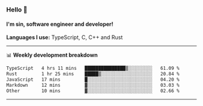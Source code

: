 ### Hello 👋
#### I'm sin, software engineer and developer!

**Languages I use:** TypeScript, C, C++ and Rust

---
📊 **Weekly development breakdown**

<!--START_SECTION:waka-->

```txt
TypeScript   4 hrs 11 mins   ███████████████▒░░░░░░░░░   61.09 %
Rust         1 hr 25 mins    █████▒░░░░░░░░░░░░░░░░░░░   20.84 %
JavaScript   17 mins         █░░░░░░░░░░░░░░░░░░░░░░░░   04.20 %
Markdown     12 mins         ▓░░░░░░░░░░░░░░░░░░░░░░░░   03.03 %
Other        10 mins         ▓░░░░░░░░░░░░░░░░░░░░░░░░   02.66 %
```

<!--END_SECTION:waka-->

---
